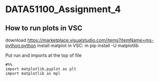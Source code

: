 # DATA51100_Assignment_4

## How to run plots in VSC

download https://marketplace.visualstudio.com/items?itemName=ms-python.python
install matplot in VSC: 
m pip install -U matplotlib

Put run and imports at the top of file
``` 
#%%
import matplotlib.pyplot as plt
import matplotlib as mpl
```

